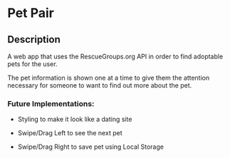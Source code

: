 # Pet Pair

## Description ##
A web app that uses the RescueGroups.org API in order to find adoptable pets for the user.

The pet information is shown one at a time to give them the attention necessary for someone to want to find out more about the pet.

### Future Implementations: ###
- Styling to make it look like a dating site

- Swipe/Drag Left to see the next pet

- Swipe/Drag Right to save pet using Local Storage
